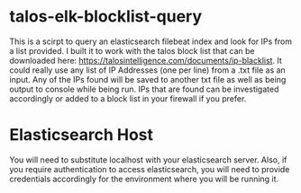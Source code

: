 # talos-elk-blocklist-query

This is a scirpt to query an elasticsearch filebeat index and look for IPs from a list provided. I built it to work with the talos block list that can be downloaded here: https://talosintelligence.com/documents/ip-blacklist. It could really use any list of IP Addresses (one per line) from a .txt file as an input. Any of the IPs found will be saved to another txt file as well as being output to console while being run. IPs that are found can be investigated accordingly or added to a block list in your firewall if you prefer.

# Elasticsearch Host
You will need to substitute localhost with your elasticsearch server. Also, if you require authentication to access elasticsearch, you will need to provide credentials accordingly for the environment where you will be running it. 
